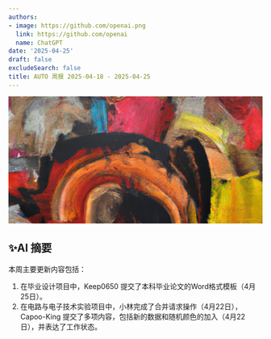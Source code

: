 ```yaml
---
authors:
- image: https://github.com/openai.png
  link: https://github.com/openai
  name: ChatGPT
date: '2025-04-25'
draft: false
excludeSearch: false
title: AUTO 周报 2025-04-18 - 2025-04-25
---
```


![AI Image of the Week](generated_image_cropped.png)

## ✨AI 摘要

本周主要更新内容包括：  
1. 在毕业设计项目中，Keep0650 提交了本科毕业论文的Word格式模板（4月25日）。  
2. 在电路与电子技术实验项目中，小林完成了合并请求操作（4月22日），Capoo-King 提交了多项内容，包括新的数据和随机颜色的加入（4月22日），并表达了工作状态。

